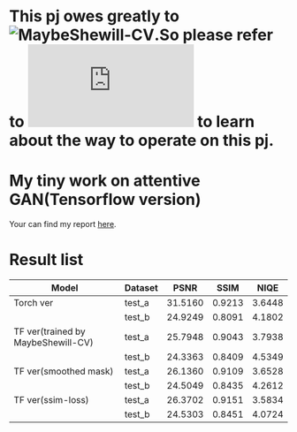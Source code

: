 # This pj owes greatly to ![MaybeShewill-CV](https://github.com/MaybeShewill-CV).So please refer to ![Readme.md](https://github.com/MaybeShewill-CV/attentive-gan-derainnet/blob/master/README.md) to learn about the way to operate on this pj.

# My tiny work on attentive GAN(Tensorflow version)
Your can find my report [here](Report_HuixiangLuo_15307130012.pdf).

# Result list
|Model        	   					|Dataset      |PSNR    |SSIM   |NIQE   |
| -----------  	 					| ----------- | ------ | ----- | ----- |
|Torch ver        					|test_a       |31.5160 |0.9213 |3.6448 | 
|             						|test_b       |24.9249 |0.8091 |4.1802 |
|TF ver(trained by MaybeShewill-CV) |test_a       |25.7948 |0.9043 |3.7938 | 
|             						|test_b       |24.3363 |0.8409 |4.5349 |
|TF ver(smoothed mask)        		|test_a       |26.1360 |0.9109 |3.6528 | 
|             						|test_b       |24.5049 |0.8435 |4.2612 |
|TF ver(ssim-loss)        			|test_a       |26.3702 |0.9151 |3.5834 | 
|             						|test_b       |24.5303 |0.8451 |4.0724 |
